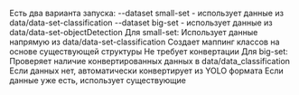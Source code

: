 Есть два варианта запуска:
--dataset small-set - использует данные из data/data-set-classification
--dataset big-set - использует данные из data/data-set-objectDetection
Для small-set:
Использует данные напрямую из data/data-set-classification
Создает маппинг классов на основе существующей структуры
Не требует конвертации
Для big-set:
Проверяет наличие конвертированных данных в data/data_classification
Если данных нет, автоматически конвертирует из YOLO формата
Если данные уже есть, использует существующие